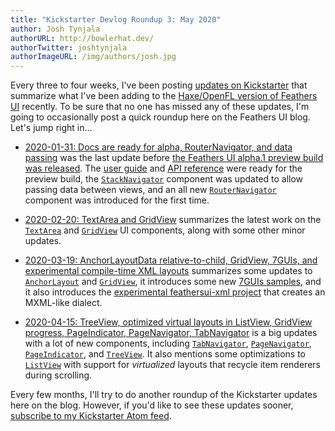 ```yaml
---
title: "Kickstarter Devlog Roundup 3: May 2020"
author: Josh Tynjala
authorURL: http://bowlerhat.dev/
authorTwitter: joshtynjala
authorImageURL: /img/authors/josh.jpg
---
```


Every three to four weeks, I've been posting [updates on Kickstarter](https://www.kickstarter.com/projects/feathersui/feathers-ui-cross-platform-components-for-haxe-and-openfl/posts) that summarize what I've been adding to the [Haxe/OpenFL version of Feathers UI](https://feathersui.com/openfl/) recently. To be sure that no one has missed any of these updates, I'm going to occasionally post a quick roundup here on the Feathers UI blog. Let's jump right in…

<!-- truncate -->

- [2020-01-31: Docs are ready for alpha, RouterNavigator, and data passing](https://www.kickstarter.com/projects/feathersui/feathers-ui-cross-platform-components-for-haxe-and-openfl/posts/2743821) was the last update before [the Feathers UI alpha.1 preview build was released](https://feathersui.com/blog/2020/02/04/feathers-ui-preview-haxelib-v1.0.0-alpha.1/). The [user guide](https://feathersui.com/learn/haxe-openfl/) and [API reference](https://api.feathersui.com/) were ready for the preview build, the [`StackNavigator`](https://feathersui.com/learn/haxe-openfl/stack-navigator) component was updated to allow passing data between views, and an all new [`RouterNavigator`](https://feathersui.com/learn/haxe-openfl/router-navigator) component was introduced for the first time.

- [2020-02-20: TextArea and GridView](https://www.kickstarter.com/projects/feathersui/feathers-ui-cross-platform-components-for-haxe-and-openfl/posts/2762421) summarizes the latest work on the [`TextArea`](https://feathersui.com/learn/haxe-openfl/text-area) and [`GridView`](https://feathersui.com/learn/haxe-openfl/grid-view) UI components, along with some other minor updates.

- [2020-03-19: AnchorLayoutData relative-to-child, GridView, 7GUIs, and experimental compile-time XML layouts](https://www.kickstarter.com/projects/feathersui/feathers-ui-cross-platform-components-for-haxe-and-openfl/posts/2789779) summarizes some updates to [`AnchorLayout`](https://feathersui.com/learn/haxe-openfl/anchor-layout) and [`GridView`](https://feathersui.com/learn/haxe-openfl/grid-view), it introduces some new [7GUIs samples](https://github.com/BowlerHatLLC/feathersui-7guis), and it also introduces the [experimental feathersui-xml project](https://github.com/BowlerHatLLC/feathersui-xml) that creates an MXML-like dialect.

- [2020-04-15: TreeView, optimized virtual layouts in ListView, GridView progress, PageIndicator, PageNavigator, TabNavigator](https://www.kickstarter.com/projects/feathersui/feathers-ui-cross-platform-components-for-haxe-and-openfl/posts/2812073) is a big updates with a lot of new components, including [`TabNavigator`](https://feathersui.com/learn/haxe-openfl/tab-navigator), [`PageNavigator`](https://feathersui.com/learn/haxe-openfl/page-navigator), [`PageIndicator`](https://feathersui.com/learn/haxe-openfl/page-indicator), and [`TreeView`](https://feathersui.com/learn/haxe-openfl/tree-view). It also mentions some optimizations to [`ListView`](https://feathersui.com/learn/haxe-openfl/list-view) with support for _virtualized_ layouts that recycle item renderers during scrolling.

Every few months, I'll try to do another roundup of the Kickstarter updates here on the blog. However, if you'd like to see these updates sooner, [subscribe to my Kickstarter Atom feed](https://www.kickstarter.com/projects/feathersui/feathers-ui-cross-platform-components-for-haxe-and-openfl/posts.atom).
